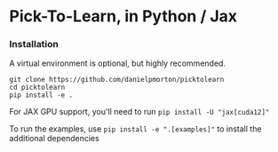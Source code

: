 # Pick-To-Learn, in Python / Jax

### Installation

A virtual environment is optional, but highly recommended.

```
git clone https://github.com/danielpmorton/picktolearn
cd picktolearn
pip install -e .
```

For JAX GPU support, you'll need to run `pip install -U "jax[cuda12]"`

To run the examples, use `pip install -e ".[examples]"` to install the additional dependencies
